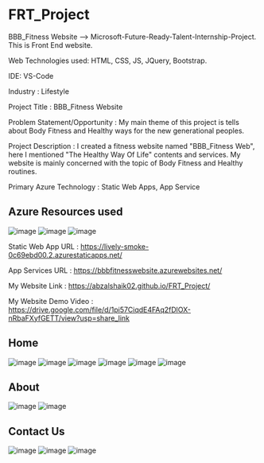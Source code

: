 # FRT_Project

BBB_Fitness Website --> Microsoft-Future-Ready-Talent-Internship-Project. This is Front End website.

Web Technologies used: HTML, CSS, JS, JQuery, Bootstrap.

IDE: VS-Code

Industry : Lifestyle

Project Title : BBB_Fitness Website

Problem Statement/Opportunity : My main theme of this project is tells about Body Fitness and Healthy ways for the new generational peoples.

Project Description : I created a fitness website named "BBB_Fitness Web", here I mentioned "The Healthy Way Of Life" contents and services. My website is mainly concerned with the topic of Body Fitness and Healthy routines.

Primary Azure Technology : Static Web Apps, App Service

## Azure Resources used
![image](https://user-images.githubusercontent.com/117445087/214288750-2aa3b87c-b7e6-42fe-b8ea-394c5989701a.png)
![image](https://user-images.githubusercontent.com/117445087/214288853-381fac83-18ba-4484-903a-08629ec4a54c.png)
![image](https://user-images.githubusercontent.com/117445087/214288756-5e04ba0c-4443-49ac-ab46-9f4c5288e0ac.png)

Static Web App URL : https://lively-smoke-0c69ebd00.2.azurestaticapps.net/

App Services URL : https://bbbfitnesswebsite.azurewebsites.net/

My Website Link : https://abzalshaik02.github.io/FRT_Project/

My Website Demo Video : https://drive.google.com/file/d/1pi57CiqdE4FAq2fDlOX-nRbaFXyfGETT/view?usp=share_link
 
## Home
![image](https://user-images.githubusercontent.com/117445087/202195582-6b07a1ca-9a13-4a15-8ca8-2b71be92562f.png)
![image](https://user-images.githubusercontent.com/117445087/202195715-78f23d24-17e7-4f15-8420-2c15a676ddd0.png)
![image](https://user-images.githubusercontent.com/117445087/202195807-3f9df559-fcc0-4b69-bd88-5b4f549b531d.png)
![image](https://user-images.githubusercontent.com/117445087/202195913-d3bc4c26-bff8-464d-9b6f-9c73b3dc5079.png)
![image](https://user-images.githubusercontent.com/117445087/202196104-75a3683b-ce6e-49c8-96f7-abe183ad50be.png)
![image](https://user-images.githubusercontent.com/117445087/202196118-b07397ce-a39e-4dd1-aa3c-c86a1596639a.png)

## About
![image](https://user-images.githubusercontent.com/117445087/202196228-9a394236-2e2d-4e2e-9775-df2b347d9acf.png)
![image](https://user-images.githubusercontent.com/117445087/202196296-1e87d8c6-b053-4aa8-9bb3-54b1141f8807.png)

## Contact Us
![image](https://user-images.githubusercontent.com/117445087/202196417-09674e00-8d21-4f88-b8ef-a51a35382195.png)
![image](https://user-images.githubusercontent.com/117445087/202196486-9916244b-ac34-4b05-b9e4-906bd5de7149.png)
![image](https://user-images.githubusercontent.com/117445087/202196560-e0a7ea58-1b8f-48eb-8065-d1d29767fd9c.png)


